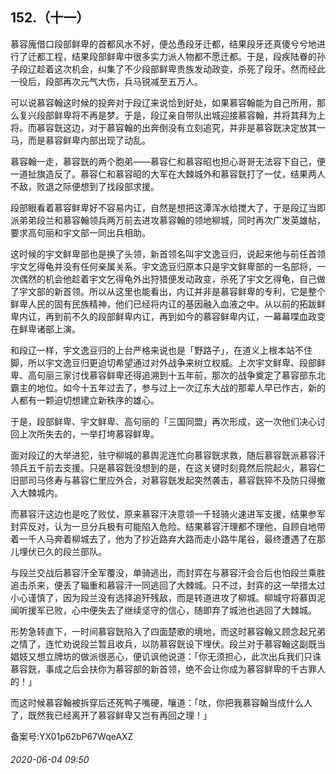 ## 152.（十一）
慕容廆借口段部鲜卑的首都风水不好，便怂恿段牙迁都，结果段牙还真傻兮兮地进行了迁都工程，结果段部鲜卑中很多实力派人物都不愿迁都。于是，段疾陆眷的孙子段辽趁着这次机会，纠集了不少段部鲜卑贵族发动政变，杀死了段牙。然而经此一役后，段部再次元气大伤，兵马锐减至五万人。



可以说慕容翰这时候的投奔对于段辽来说恰到好处，如果慕容翰能为自己所用，那么复兴段部鲜卑将不再是梦。于是，段辽亲自带队出城迎接慕容翰，并将其拜为上将。而慕容皝这边，对于慕容翰的出奔倒没有立刻追究，并非是慕容皝决定放其一马，而是慕容鲜卑内部出现了动乱。



慕容翰一走，慕容皝的两个胞弟——慕容仁和慕容昭也担心哥哥无法容下自己，便一道扯旗造反了。慕容仁和慕容昭的大军在大棘城外和慕容皝打了一仗，结果两人不敌，败退之际便想到了找段部求援。



段部眼看着慕容鲜卑好不容易内讧，自然是想把这潭浑水给搅大了，于是段辽当即派弟弟段兰和慕容翰领兵两万前去进攻慕容翰的领地柳城，同时再次广发英雄帖，要求高句丽和宇文部一同出兵相助。



这时候的宇文鲜卑部也是换了头领，新首领名叫宇文逸豆归，说起来他与前任首领宇文乞得龟并没有任何亲属关系。宇文逸豆归原本只是宇文鲜卑部的一名部将，一次偶然的机会他趁着宇文乞得龟外出狩猎便发动政变，杀死了宇文乞得龟，自己做了宇文部的新首领。所以从这里也能看出，内讧并非是慕容鲜卑的专利，它是整个鲜卑人民的固有民族精神，他们已经将内讧的基因融入血液之中。从以前的拓跋鲜卑内讧，再到前不久的段部鲜卑内讧，再到如今的慕容鲜卑内讧，一幕幕喋血政变在鲜卑诸部上演。



和段辽一样，宇文逸豆归的上台严格来说也是「野路子」，在道义上根本站不住脚，所以宇文逸豆归更迫切希望通过对外战争来树立权威。上次宇文鲜卑、段部鲜卑、高句丽三家讨伐慕容鲜卑还得追溯到十五年前，那次的战争奠定了慕容部东北霸主的地位。如今十五年过去了，参与过上一次辽东大战的那辈人早已作古，新的人都有一颗迫切想建立新秩序的雄心。



于是，段部鲜卑、宇文鲜卑、高句丽的「三国同盟」再次形成，这一次他们决心讨回上次所失去的，一举打垮慕容鲜卑。



面对段辽的大举进犯，驻守柳城的慕舆泥连忙向慕容皝求救，随后慕容皝派慕容汗领兵五千前去支援。只是慕容皝没想到的是，在这关键时刻竟然后院起火，慕容仁旧部司马佟寿与慕容仁里应外合，对慕容皝发起突然袭击，慕容皝猝不及防只得撤入大棘城内。



而慕容汗这边也是吃了败仗，原来慕容汗决意领一千轻骑火速进军支援，结果参军封弈反对，认为一旦分兵极有可能陷入危险。结果慕容汗理都不理他，自顾自地带着一千人马奔着柳城去了，他为了抄近路弃大路而走小路牛尾谷，最终遭遇了在那儿埋伏已久的段兰部队。



与段兰交战后慕容汗全军覆没，单骑逃出，而封弈在与慕容汗会合后也怕段兰乘胜追击杀来，便丢了辎重和慕容汗一同逃回了大棘城。只不过，封弈的这一举措太过小心谨慎了，因为段兰没有选择追歼残敌，而是转道进攻了柳城。柳城守将慕舆泥闻听援军已败，心中便失去了继续坚守的信心，随即弃了城池也逃回了大棘城。



形势急转直下，一时间慕容皝陷入了四面楚歌的境地，而这时慕容翰又顾念起兄弟之情了，连忙劝说段兰暂且收兵，以防慕容皝设下埋伏。段兰对于慕容翰这副既当娼妓又想立牌坊的做派很恶心，便讥讽他说道：「你无须担心，此次出兵我们只诛慕容皝，事成之后会扶你为慕容部的新首领，绝不会让你成为慕容鲜卑的千古罪人的！」



而这时候慕容翰被拆穿后还死鸭子嘴硬，嚷道：「呔，你把我慕容翰当成什么人了，既然我已经离开了慕容鲜卑又岂有再回之理！」



备案号:YX01p62bP67WqeAXZ


###### 2020-06-04 09:50
